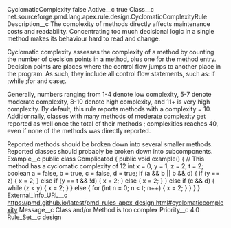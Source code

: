 <?xml version="1.0" encoding="UTF-8"?>
<CustomMetadata xmlns="http://soap.sforce.com/2006/04/metadata" xmlns:xsi="http://www.w3.org/2001/XMLSchema-instance" xmlns:xsd="http://www.w3.org/2001/XMLSchema">
    <label>CyclomaticComplexity</label>
    <protected>false</protected>
    <values>
        <field>Active__c</field>
        <value xsi:type="xsd:boolean">true</value>
    </values>
    <values>
        <field>Class__c</field>
        <value xsi:type="xsd:string">net.sourceforge.pmd.lang.apex.rule.design.CyclomaticComplexityRule</value>
    </values>
    <values>
        <field>Description__c</field>
        <value xsi:type="xsd:string">The complexity of methods directly affects maintenance costs and readability. Concentrating too much decisional logic in a single method makes its behaviour hard to read and change.

Cyclomatic complexity assesses the complexity of a method by counting the number of decision points in a method, plus one for the method entry. Decision points are places where the control flow jumps to another place in the program. As such, they include all control flow statements, such as: if ;while ;for and case;.

Generally, numbers ranging from 1-4 denote low complexity, 5-7 denote moderate complexity, 8-10 denote high complexity, and 11+ is very high complexity. By default, this rule reports methods with a complexity = 10. Additionnally, classes with many methods of moderate complexity get reported as well once the total of their methods ; complexities reaches 40, even if none of the methods was directly reported.

Reported methods should be broken down into several smaller methods. Reported classes should probably be broken down into subcomponents.</value>
    </values>
    <values>
        <field>Example__c</field>
        <value xsi:type="xsd:string">public class Complicated {
  public void example() { // This method has a cyclomatic complexity of 12
    int x = 0, y = 1, z = 2, t = 2;
    boolean a = false, b = true, c = false, d = true;
    if (a &amp;&amp; b || b &amp;&amp; d) {
      if (y == z) {
        x = 2;
      } else if (y == t &amp;&amp; !d) {
        x = 2;
      } else {
        x = 2;
      }
    } else if (c &amp;&amp; d) {
      while (z &lt; y) {
        x = 2;
      }
    } else {
      for (int n = 0; n &lt; t; n++) {
        x = 2;
      }
    }
  }
}</value>
    </values>
    <values>
        <field>External_Info_URL__c</field>
        <value xsi:type="xsd:string">https://pmd.github.io/latest/pmd_rules_apex_design.html#cyclomaticcomplexity</value>
    </values>
    <values>
        <field>Message__c</field>
        <value xsi:type="xsd:string">Class and/or Method is too complex</value>
    </values>
    <values>
        <field>Priority__c</field>
        <value xsi:type="xsd:double">4.0</value>
    </values>
    <values>
        <field>Rule_Set__c</field>
        <value xsi:type="xsd:string">design</value>
    </values>
</CustomMetadata>
